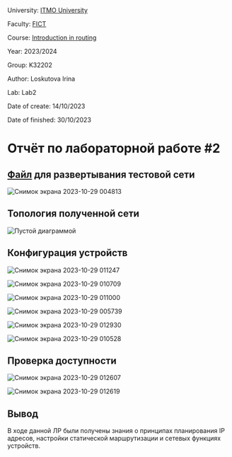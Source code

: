 University: [ITMO University](https://itmo.ru/ru/)

Faculty: [FICT](https://fict.itmo.ru)

Course: [Introduction in routing](https://github.com/itmo-ict-faculty/introduction-in-routing)

Year: 2023/2024

Group: K32202

Author: Loskutova Irina

Lab: Lab2

Date of create: 14/10/2023

Date of finished: 30/10/2023

# Отчёт по лабораторной работе #2

## [Файл](https://github.com/sgsoul/2023_2024-introduction_in_routing-k33202-loskutova_i_v/blob/main/lab2/topo2.clab.yml) для развертывания тестовой сети

![Снимок экрана 2023-10-29 004813](https://github.com/sgsoul/2023_2024-introduction_in_routing-k33202-loskutova_i_v/assets/93263659/45574be8-f9f3-41bd-937b-ed06d088e37e)


## Топология полученной сети

![Пустой диаграммой](https://github.com/sgsoul/2023_2024-introduction_in_routing-k33202-loskutova_i_v/assets/93263659/7197c481-2eb8-41ec-9675-a7852a8dc53a)


## Конфигурация устройств

![Снимок экрана 2023-10-29 011247](https://github.com/sgsoul/2023_2024-introduction_in_routing-k33202-loskutova_i_v/assets/93263659/e13b7033-1988-4279-9de0-570e78ebc309)

![Снимок экрана 2023-10-29 010709](https://github.com/sgsoul/2023_2024-introduction_in_routing-k33202-loskutova_i_v/assets/93263659/e8528125-19bb-4abd-90f1-6300bf506874)

![Снимок экрана 2023-10-29 011000](https://github.com/sgsoul/2023_2024-introduction_in_routing-k33202-loskutova_i_v/assets/93263659/3584414c-df30-46f6-b261-850367038f54)

![Снимок экрана 2023-10-29 005739](https://github.com/sgsoul/2023_2024-introduction_in_routing-k33202-loskutova_i_v/assets/93263659/28bb4ae5-665c-4d8e-84d0-40de4a3f0042)

![Снимок экрана 2023-10-29 012930](https://github.com/sgsoul/2023_2024-introduction_in_routing-k33202-loskutova_i_v/assets/93263659/358b95fc-572e-4e35-b58c-70b617661db5)


![Снимок экрана 2023-10-29 010528](https://github.com/sgsoul/2023_2024-introduction_in_routing-k33202-loskutova_i_v/assets/93263659/0ae53ac3-0df1-4d1f-b565-8b5b1f4dba83)


## Проверка доступности

![Снимок экрана 2023-10-29 012607](https://github.com/sgsoul/2023_2024-introduction_in_routing-k33202-loskutova_i_v/assets/93263659/01e8626e-ec60-40d6-9812-53c2ea208cd7)

![Снимок экрана 2023-10-29 012619](https://github.com/sgsoul/2023_2024-introduction_in_routing-k33202-loskutova_i_v/assets/93263659/73d6c4ac-9e43-45a6-b856-a16f3383d42a)


## Вывод

В ходе данной ЛР были получены знания о принципах планирования IP адресов, настройки статической маршрутизации и сетевых функциях устройств.

